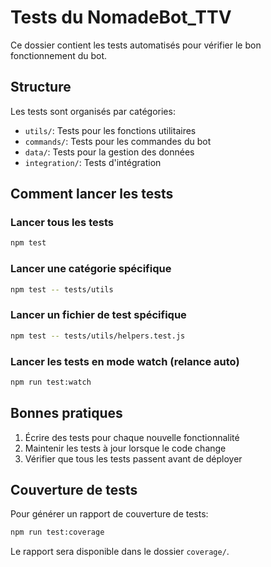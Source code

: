 # Tests du NomadeBot_TTV

Ce dossier contient les tests automatisés pour vérifier le bon fonctionnement du bot.

## Structure

Les tests sont organisés par catégories:
- `utils/`: Tests pour les fonctions utilitaires
- `commands/`: Tests pour les commandes du bot
- `data/`: Tests pour la gestion des données
- `integration/`: Tests d'intégration

## Comment lancer les tests

### Lancer tous les tests
```bash
npm test
```

### Lancer une catégorie spécifique
```bash
npm test -- tests/utils
```

### Lancer un fichier de test spécifique
```bash
npm test -- tests/utils/helpers.test.js
```

### Lancer les tests en mode watch (relance auto)
```bash
npm run test:watch
```

## Bonnes pratiques

1. Écrire des tests pour chaque nouvelle fonctionnalité
2. Maintenir les tests à jour lorsque le code change
3. Vérifier que tous les tests passent avant de déployer

## Couverture de tests

Pour générer un rapport de couverture de tests:
```bash
npm run test:coverage
```
Le rapport sera disponible dans le dossier `coverage/`.
